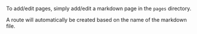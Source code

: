To add/edit pages, simply add/edit a markdown page in the `pages` directory.

A route will automatically be created based on the name of the markdown file.
